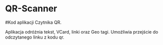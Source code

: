 # QR-Scanner
#Kod aplikacji Czytnika QR.

Aplikacja odróżnia tekst, VCard, linki oraz Geo tagi. 
Umożliwia przejście do odczytanego linku z kodu qr. 
